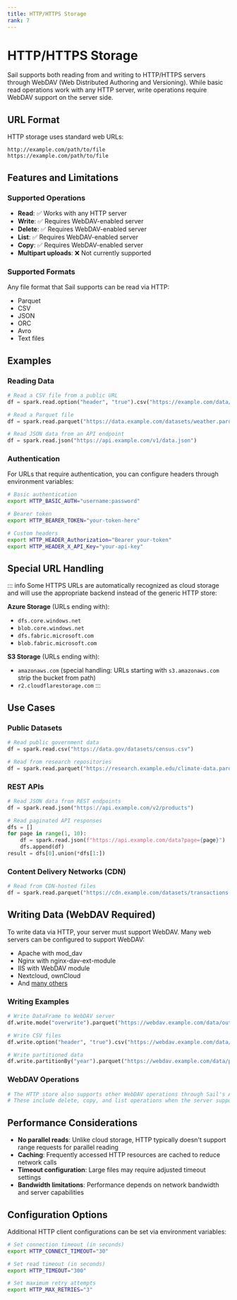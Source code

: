 ```yaml
---
title: HTTP/HTTPS Storage
rank: 7
---
```


# HTTP/HTTPS Storage

Sail supports both reading from and writing to HTTP/HTTPS servers through WebDAV (Web Distributed Authoring and Versioning). While basic read operations work with any HTTP server, write operations require WebDAV support on the server side.

## URL Format

HTTP storage uses standard web URLs:

```
http://example.com/path/to/file
https://example.com/path/to/file
```

## Features and Limitations

### Supported Operations

- **Read**: :white_check_mark: Works with any HTTP server
- **Write**: :white_check_mark: Requires WebDAV-enabled server
- **Delete**: :white_check_mark: Requires WebDAV-enabled server
- **List**: :white_check_mark: Requires WebDAV-enabled server
- **Copy**: :white_check_mark: Requires WebDAV-enabled server
- **Multipart uploads**: :x: Not currently supported

### Supported Formats

Any file format that Sail supports can be read via HTTP:

- Parquet
- CSV
- JSON
- ORC
- Avro
- Text files

## Examples

### Reading Data

```python
# Read a CSV file from a public URL
df = spark.read.option("header", "true").csv("https://example.com/data/sales.csv")

# Read a Parquet file
df = spark.read.parquet("https://data.example.com/datasets/weather.parquet")

# Read JSON data from an API endpoint
df = spark.read.json("https://api.example.com/v1/data.json")
```

### Authentication

For URLs that require authentication, you can configure headers through environment variables:

```bash
# Basic authentication
export HTTP_BASIC_AUTH="username:password"

# Bearer token
export HTTP_BEARER_TOKEN="your-token-here"

# Custom headers
export HTTP_HEADER_Authorization="Bearer your-token"
export HTTP_HEADER_X_API_Key="your-api-key"
```

## Special URL Handling

::: info
Some HTTPS URLs are automatically recognized as cloud storage and will use the appropriate backend instead of the generic HTTP store:

**Azure Storage** (URLs ending with):

- `dfs.core.windows.net`
- `blob.core.windows.net`
- `dfs.fabric.microsoft.com`
- `blob.fabric.microsoft.com`

**S3 Storage** (URLs ending with):

- `amazonaws.com` (special handling: URLs starting with `s3.amazonaws.com` strip the bucket from path)
- `r2.cloudflarestorage.com`
  :::

## Use Cases

### Public Datasets

```python
# Read public government data
df = spark.read.csv("https://data.gov/datasets/census.csv")

# Read from research repositories
df = spark.read.parquet("https://research.example.edu/climate-data.parquet")
```

### REST APIs

```python
# Read JSON data from REST endpoints
df = spark.read.json("https://api.example.com/v2/products")

# Read paginated API responses
dfs = []
for page in range(1, 10):
    df = spark.read.json(f"https://api.example.com/data?page={page}")
    dfs.append(df)
result = dfs[0].union(*dfs[1:])
```

### Content Delivery Networks (CDN)

```python
# Read from CDN-hosted files
df = spark.read.parquet("https://cdn.example.com/datasets/transactions.parquet")
```

## Writing Data (WebDAV Required)

To write data via HTTP, your server must support WebDAV. Many web servers can be configured to support WebDAV:

- Apache with mod_dav
- Nginx with nginx-dav-ext-module
- IIS with WebDAV module
- Nextcloud, ownCloud
- And [many others](https://wiki.archlinux.org/title/WebDAV#Server)

### Writing Examples

```python
# Write DataFrame to WebDAV server
df.write.mode("overwrite").parquet("https://webdav.example.com/data/output.parquet")

# Write CSV files
df.write.option("header", "true").csv("https://webdav.example.com/data/results/")

# Write partitioned data
df.write.partitionBy("year").parquet("https://webdav.example.com/data/partitioned/")
```

### WebDAV Operations

```python
# The HTTP store also supports other WebDAV operations through Sail's API
# These include delete, copy, and list operations when the server supports them
```

## Performance Considerations

- **No parallel reads**: Unlike cloud storage, HTTP typically doesn't support range requests for parallel reading
- **Caching**: Frequently accessed HTTP resources are cached to reduce network calls
- **Timeout configuration**: Large files may require adjusted timeout settings
- **Bandwidth limitations**: Performance depends on network bandwidth and server capabilities

## Configuration Options

Additional HTTP client configurations can be set via environment variables:

```bash
# Set connection timeout (in seconds)
export HTTP_CONNECT_TIMEOUT="30"

# Set read timeout (in seconds)
export HTTP_TIMEOUT="300"

# Set maximum retry attempts
export HTTP_MAX_RETRIES="3"
```
